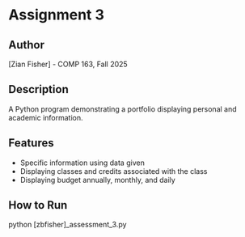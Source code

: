 # Assignment 3 
## Author 
[Zian Fisher] - COMP 163, Fall 2025 
## Description 
A Python program demonstrating a portfolio displaying personal and academic information.
## Features
- Specific information using data given
- Displaying classes and credits associated with the class
- Displaying budget annually, monthly, and daily
## How to Run 
python [zbfisher]_assessment_3.py
